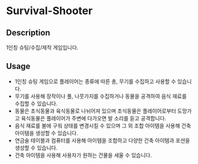 # Survival-Shooter

Description
------------
1인칭 슈팅/수집/제작 게임입니다.

Usage
------------
* 1인칭 슈팅 게임으로 플레이어는 종류에 따른 총, 무기를 수집하고 사용할 수 있습니다. 
* 무기를 사용해 장작이나 풀, 나뭇가지를 수집하거나 동물을 공격하여 음식 재료를 수집할 수 있습니다.
* 동물은 초식동물과 육식동물로 나뉘어져 있으며 초식동물은 플레이어로부터 도망가고 육식동물은 플레이어가 주변에 다가오면 발 소리를 듣고 공격합니다.
* 음식 재료를 불에 구워 상태를 변경시킬 수 있으며 그 외 조합 아이템을 사용해 건축 아이템을 생성할 수 있습니다.
* 연금술 테이블과 컴퓨터를 사용해 아이템을 조합하고 다양한 건축 아이템과 포션을 생성할 수 있습니다.
* 건축 아이템을 사용해 사용자가 원하는 건물을 세울 수 있습니다.

